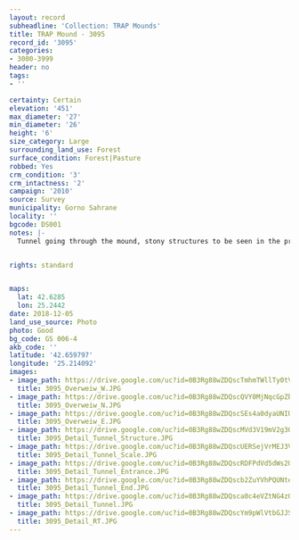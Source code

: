 ```yaml
---
layout: record
subheadline: 'Collection: TRAP Mounds'
title: TRAP Mound - 3095
record_id: '3095'
categories:
- 3000-3999
header: no
tags:
- ''

certainty: Certain
elevation: '451'
max_diameter: '27'
min_diameter: '26'
height: '6'
size_category: Large
surrounding_land_use: Forest
surface_condition: Forest|Pasture
robbed: Yes
crm_condition: '3'
crm_intactness: '2'
campaign: '2010'
source: Survey
municipality: Gorno Sahrane
locality: ''
bgcode: DS001
notes: |-
  Tunnel going through the mound, stony structures to be seen in the profile.


rights: standard


maps:
  lat: 42.6285
  lon: 25.2442
date: 2018-12-05
land_use_source: Photo
photo: Good
bg_code: GS 006-4
akb_code: ''
latitude: '42.659797'
longitude: '25.214092'
images:
- image_path: https://drive.google.com/uc?id=0B3Rg88wZDQscTmhmTWllTy0tV1U
  title: 3095_Overweiw_W.JPG
- image_path: https://drive.google.com/uc?id=0B3Rg88wZDQscQVY0MjNqcGpZb2M
  title: 3095_Overweiw_N.JPG
- image_path: https://drive.google.com/uc?id=0B3Rg88wZDQscSEs4a0dyaUNIU3c
  title: 3095_Overweiw_E.JPG
- image_path: https://drive.google.com/uc?id=0B3Rg88wZDQscMVd3V19mV2g3QlU
  title: 3095_Detail_Tunnel_Structure.JPG
- image_path: https://drive.google.com/uc?id=0B3Rg88wZDQscUERSejVrMEJ3VlE
  title: 3095_Detail_Tunnel_Scale.JPG
- image_path: https://drive.google.com/uc?id=0B3Rg88wZDQscRDFPdVd5dWs2U2s
  title: 3095_Detail_Tunnel_Entrance.JPG
- image_path: https://drive.google.com/uc?id=0B3Rg88wZDQscb2ZuYVhPQUNteDg
  title: 3095_Detail_Tunnel_End.JPG
- image_path: https://drive.google.com/uc?id=0B3Rg88wZDQsca0c4eVZtNG4zQnc
  title: 3095_Detail_Tunnel.JPG
- image_path: https://drive.google.com/uc?id=0B3Rg88wZDQscYm9pWlVtbGJJS1k
  title: 3095_Detail_RT.JPG
---
```

